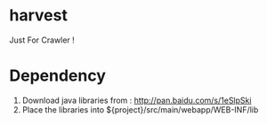 # harvest
Just For Crawler !


# Dependency
1. Download java libraries from : http://pan.baidu.com/s/1eSlpSki
2. Place the libraries into ${project}/src/main/webapp/WEB-INF/lib
